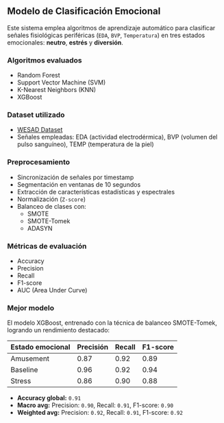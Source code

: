 ## Modelo de Clasificación Emocional

Este sistema emplea algoritmos de aprendizaje automático para clasificar señales fisiológicas periféricas (`EDA`, `BVP`, `Temperatura`) en tres estados emocionales: **neutro**, **estrés** y **diversión**.

### Algoritmos evaluados
- Random Forest
- Support Vector Machine (SVM)
- K-Nearest Neighbors (KNN)
- XGBoost

### Dataset utilizado
- [WESAD Dataset](https://ubi29.informatik.uni-siegen.de/usi/data_wesad.html)
- Señales empleadas: EDA (actividad electrodérmica), BVP (volumen del pulso sanguíneo), TEMP (temperatura de la piel)

### Preprocesamiento
- Sincronización de señales por timestamp
- Segmentación en ventanas de 10 segundos
- Extracción de características estadísticas y espectrales
- Normalización (`Z-score`)
- Balanceo de clases con:
  - SMOTE
  - SMOTE-Tomek
  - ADASYN

### Métricas de evaluación
- Accuracy
- Precision
- Recall
- F1-score
- AUC (Area Under Curve)

### Mejor modelo
El modelo XGBoost, entrenado con la técnica de balanceo SMOTE-Tomek, logrando un rendimiento destacado:

| Estado emocional | Precisión | Recall | F1-score |
|------------------|-----------|--------|----------|
| Amusement        | 0.87      | 0.92   | 0.89     |
| Baseline         | 0.96      | 0.92   | 0.94     |
| Stress           | 0.86      | 0.90   | 0.88     |

- **Accuracy global:** `0.91`
- **Macro avg:** Precision: `0.90`, Recall: `0.91`, F1-score: `0.90`
- **Weighted avg:** Precision: `0.92`, Recall: `0.91`, F1-score: `0.92`
